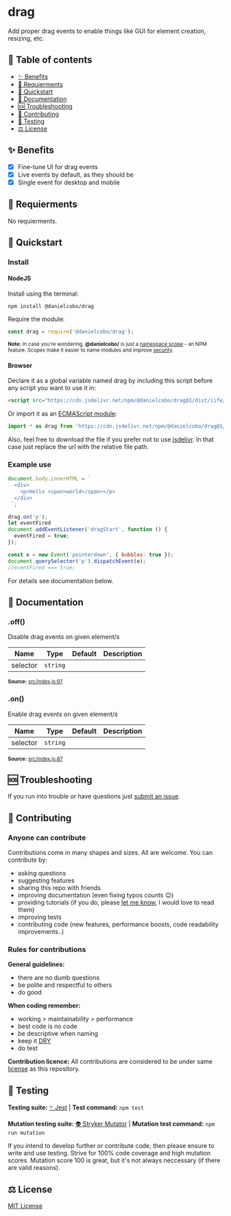 # drag

Add proper drag events to enable things like GUI for element creation, resizing, etc.

## 🧭 Table of contents

- [✨ Benefits](#-benefits)
- [🎒 Requierments](#-requierments)
- [🚀 Quickstart](#-quickstart)
- [📘 Documentation](#-documentation)
- [🆘 Troubleshooting](#-troubleshooting)
- [🤝 Contributing](#-contributing)
- [🧪 Testing](#-testing)
- [⚖️ License](#️-license)

## ✨ Benefits

- [x] Fine-tune UI for drag events
- [x] Live events by default, as they should be
- [x] Single event for desktop and mobile

## 🎒 Requierments

No requierments.

## 🚀 Quickstart

### Install

#### NodeJS

Install using the terminal:

```cli
npm install @danielcobo/drag
```

Require the module:

```js
const drag = require('@danielcobo/drag');
```

<sub>**Note:** In case you're wondering, **@danielcobo/** is just a [namespace scope](https://docs.npmjs.com/about-scopes/) - an NPM feature. Scopes make it easier to name modules and improve [security](https://github.blog/2021-02-12-avoiding-npm-substitution-attacks/).</sub>

#### Browser

Declare it as a global variable named drag by including this script before any script you want to use it in:

```html
<script src="https://cdn.jsdelivr.net/npm/@danielcobo/drag@1/dist/iife/drag.min.js"></script>
```

Or import it as an [ECMAScript module](https://developer.mozilla.org/en-US/docs/Web/JavaScript/Reference/Statements/import):

```js
import * as drag from 'https://cdn.jsdelivr.net/npm/@danielcobo/drag@1/dist/esm/drag.min.js';
```

Also, feel free to download the file if you prefer not to use [jsdelivr](https://www.jsdelivr.com). In that case just replace the url with the relative file path.

### Example use

```js
document.body.innerHTML = `
  <div>
    <p>Hello <span>world</span></p>
  </div>
 `;

drag.on('p');
let eventFired
document.addEventListener('dragStart', function () {
  eventFired = true;
});

const e = new Event('pointerdown', { bubbles: true });
document.querySelector('p').dispatchEvent(e);
//eventFired === true;
```

For details see documentation below.

## 📘 Documentation
### .off()
Disable drag events on given element/s

| Name | Type | Default | Description |
| ---- | ---- | ------- | ----------- |
| selector | `string` |  |  |

<sub>**Source:** [src/index.js:97](https://github.com/danielcobo/drag/blob/master/src/index.js?plain=1#L97)</sub>
### .on()
Enable drag events on given element/s

| Name | Type | Default | Description |
| ---- | ---- | ------- | ----------- |
| selector | `string` |  |  |

<sub>**Source:** [src/index.js:87](https://github.com/danielcobo/drag/blob/master/src/index.js?plain=1#L87)</sub>

## 🆘 Troubleshooting

If you run into trouble or have questions just [submit an issue](https://github.com/danielcobo/drag/issues).

## 🤝 Contributing

### Anyone can contribute

Contributions come in many shapes and sizes. All are welcome.
You can contribute by:

- asking questions
- suggesting features
- sharing this repo with friends
- improving documentation (even fixing typos counts 😉)
- providing tutorials (if you do, please [let me know](https://twitter.com/danielcobocom), I would love to read them)
- improving tests
- contributing code (new features, performance boosts, code readability improvements..)

### Rules for contributions

**General guidelines:**

- there are no dumb questions
- be polite and respectful to others
- do good

**When coding remember:**

- working > maintainability > performance
- best code is no code
- be descriptive when naming
- keep it [DRY](https://en.wikipedia.org/wiki/Don%27t_repeat_yourself)
- do test

**Contribution licence:**
All contributions are considered to be under same [license](#️-license) as this repository.

## 🧪 Testing

**Testing suite:** [🃏 Jest](https://jestjs.io) | **Test command:** `npm test`

**Mutation testing suite:** [👽 Stryker Mutator](https://stryker-mutator.io) | **Mutation test command:** `npm run mutation`

If you intend to develop further or contribute code, then please ensure to write and use testing. Strive for 100% code coverage and high mutation scores. Mutation score 100 is great, but it's not always neccessary (if there are valid reasons).

## ⚖️ License

[MIT License](https://github.com/danielcobo/drag/blob/master/LICENSE.md)